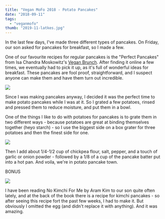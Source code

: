 ```yaml
---
title: "Vegan MoFo 2018 - Potato Pancakes"
date: "2018-09-11"
tags:
  - "veganmofo"
thumb: "2019-11-latkes.jpg"
---
```


In the last few days, I've made three different types of pancakes. On Friday, our son asked for pancakes for breakfast, so I made a few.

One of our favourite recipes for regular pancakes is the "Perfect Pancakes" from Isa Chandra Moskowitz's [Vegan Brunch](https://amzn.to/2CGfjuo). After finding it online a few times, we eventually had to pick it up, as it's full of wonderful ideas for breakfast. These pancakes are fool proof, straightforward, and I suspect anyone can make them and have them turn out incredible.

![](images/pancakes-1024x682.jpg)

Since I was making pancakes anyway, I decided it was the perfect time to make potato pancakes while I was at it. So I grated a few potatoes, rinsed and pressed them to reduce moisture, and put them in a bowl.

One of the things I like to do with potatoes for pancakes is to grate them in two different ways - because potatoes are great at binding themselves together (heyo starch) - so I use the biggest side on a box grater for three potatoes and then the finest side for one.

![](images/potato-pancakes-min-1024x684.jpg)

Then I add about 1/4-1/2 cup of chickpea flour, salt, pepper, and a touch of garlic or onion powder - followed by a 1/8 of a cup of the pancake batter put into a hot pan. And voila, we're in potato pancake town.

BONUS

![](images/kim-chi-pancakes-min-300x184.jpg)

I have been reading No Kimchi For Me by Aram Kim to our son quite often lately, and at the back of the book there is a recipe for kimchi pancakes - so after seeing this recipe fort the past few weeks, I had to make it. But obviously I omitted the egg (and didn't replace it with anything). And it was amazing.
